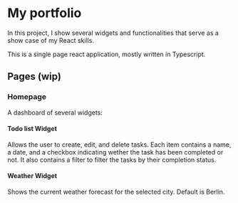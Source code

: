 # My portfolio

In this project, I show several widgets and functionalities that serve as a show case of my React skills.

This is a single page react application, mostly written in Typescript.

## Pages (wip)
### Homepage
A dashboard of several widgets:

#### Todo list Widget
Allows the user to create, edit, and delete tasks. Each item contains a name, a date, and a checkbox indicating wether the task has been completed or not.
It also contains a filter to filter the tasks by their completion status.

#### Weather Widget
Shows the current weather forecast for the selected city. Default is Berlin.
